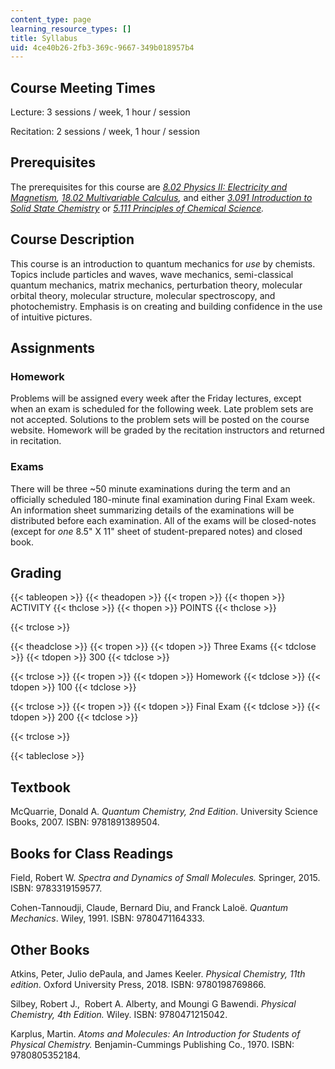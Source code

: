```yaml
---
content_type: page
learning_resource_types: []
title: Syllabus
uid: 4ce40b26-2fb3-369c-9667-349b018957b4
---
```


Course Meeting Times
--------------------

Lecture: 3 sessions / week, 1 hour / session

Recitation: 2 sessions / week, 1 hour / session

Prerequisites
-------------

The prerequisites for this course are _[8.02 Physics II: Electricity and Magnetism](/courses/8-02-physics-ii-electricity-and-magnetism-spring-2007),_ _[18.02 Multivariable Calculus](/courses/18-02sc-multivariable-calculus-fall-2010),_ and either _[3.091 Introduction to Solid State Chemistry](/courses/3-091sc-introduction-to-solid-state-chemistry-fall-2010)_ or _[5.111 Principles of Chemical Science](/courses/5-111sc-principles-of-chemical-science-fall-2014)._ 

Course Description
------------------

This course is an introduction to quantum mechanics for _use_ by chemists. Topics include particles and waves, wave mechanics, semi-classical quantum mechanics, matrix mechanics, perturbation theory, molecular orbital theory, molecular structure, molecular spectroscopy, and photochemistry. Emphasis is on creating and building confidence in the use of intuitive pictures.

Assignments
-----------

### Homework

Problems will be assigned every week after the Friday lectures, except when an exam is scheduled for the following week. Late problem sets are not accepted. Solutions to the problem sets will be posted on the course website. Homework will be graded by the recitation instructors and returned in recitation. 

### Exams

There will be three ~50 minute examinations during the term and an officially scheduled 180-minute final examination during Final Exam week. An information sheet summarizing details of the examinations will be distributed before each examination. All of the exams will be closed-notes (except for _one_ 8.5" X 11" sheet of student-prepared notes) and closed book. 

Grading
-------

{{< tableopen >}}
{{< theadopen >}}
{{< tropen >}}
{{< thopen >}}
ACTIVITY
{{< thclose >}}
{{< thopen >}}
POINTS
{{< thclose >}}

{{< trclose >}}

{{< theadclose >}}
{{< tropen >}}
{{< tdopen >}}
Three Exams
{{< tdclose >}}
{{< tdopen >}}
300
{{< tdclose >}}

{{< trclose >}}
{{< tropen >}}
{{< tdopen >}}
Homework
{{< tdclose >}}
{{< tdopen >}}
100
{{< tdclose >}}

{{< trclose >}}
{{< tropen >}}
{{< tdopen >}}
Final Exam
{{< tdclose >}}
{{< tdopen >}}
200
{{< tdclose >}}

{{< trclose >}}

{{< tableclose >}}

Textbook
--------

McQuarrie, Donald A. _Quantum Chemistry, 2nd Edition_. University Science Books, 2007. ISBN: 9781891389504. 

Books for Class Readings
------------------------

Field, Robert W. _Spectra and Dynamics of Small Molecules._ Springer, 2015. ISBN: 9783319159577. 

Cohen-Tannoudji, Claude, Bernard Diu, and Franck Laloë. _Quantum Mechanics_. Wiley, 1991. ISBN: 9780471164333. 

Other Books
-----------

Atkins, Peter, Julio dePaula, and James Keeler. _Physical Chemistry, 11th edition_. Oxford University Press, 2018. ISBN: 9780198769866.

Silbey, Robert J.,  Robert A. Alberty, and Moungi G Bawendi. _Physical Chemistry, 4th Edition._ Wiley. ISBN: 9780471215042. 

Karplus, Martin. _Atoms and Molecules: An Introduction for Students of Physical Chemistry._ Benjamin-Cummings Publishing Co., 1970. ISBN: 9780805352184.